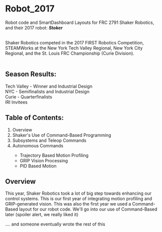 
# Robot_2017
Robot code and SmartDashboard Layouts for FRC 2791 Shaker Robotics, and their 2017 robot: __*Stoker*__ </br></br>

Shaker Robotics competed in the 2017 FIRST Robotics Competition, STEAMWorks at the New York Tech Valley Regional, New York City Regional, and the St. Louis FRC Championship (Curie Division). </br></br>

<h2>Season Results: </h2>
Tech Valley - Winner and Industrial Design </br>
NYC - Semifinalists and Industrial Design </br>
Curie - Quarterfinalists</br>
IRI Invitees</br>

<h2> Table of Contents: </h2>
<ol>
  <li> Overview </li>
  <li> Shaker's Use of Command-Based Programming </li>
  <li> Subsystems and Teleop Commands </li>
  <li> Autonomous Commands</li>
   <ul>
    <li> Trajectory Based Motion Profiling </li>
    <li> GRIP Vision Processing </li>
    <li> PID Based Motion</li>
  </ul>
 </ol>
 
<h2> Overview </h2>
 This year, Shaker Robotics took a lot of big step towards enhancing our control systems. This is our first year of integrating motion profiling and GRIP-generated vision. This was also the first year we used a Command-Based layout for our robot code. We'll go into our use of Command-Based later (spoiler alert, we really liked it)  </br>
 
 
 .... and someone eventually wrote the rest of this

